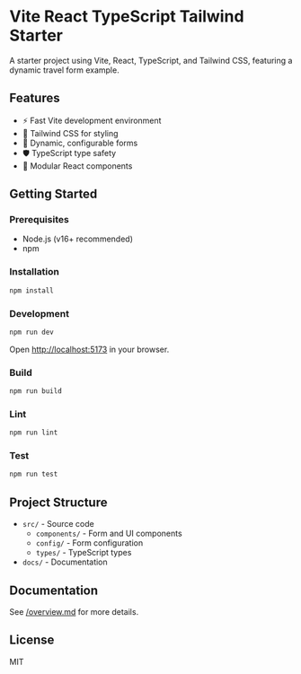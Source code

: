 # Vite React TypeScript Tailwind Starter

A starter project using Vite, React, TypeScript, and Tailwind CSS, featuring a dynamic travel form example.

## Features

- ⚡ Fast Vite development environment
- 🎨 Tailwind CSS for styling
- 📝 Dynamic, configurable forms
- 🛡️ TypeScript type safety
- 🧩 Modular React components

## Getting Started

### Prerequisites

- Node.js (v16+ recommended)
- npm

### Installation

```sh
npm install
```

### Development

```sh
npm run dev
```

Open [http://localhost:5173](http://localhost:5173) in your browser.

### Build

```sh
npm run build
```

### Lint

```sh
npm run lint
```

### Test

```sh
npm run test
```

## Project Structure

- `src/` - Source code
  - `components/` - Form and UI components
  - `config/` - Form configuration
  - `types/` - TypeScript types
- `docs/` - Documentation

## Documentation

See [/overview.md](/overview.md) for more details.

## License

MIT
